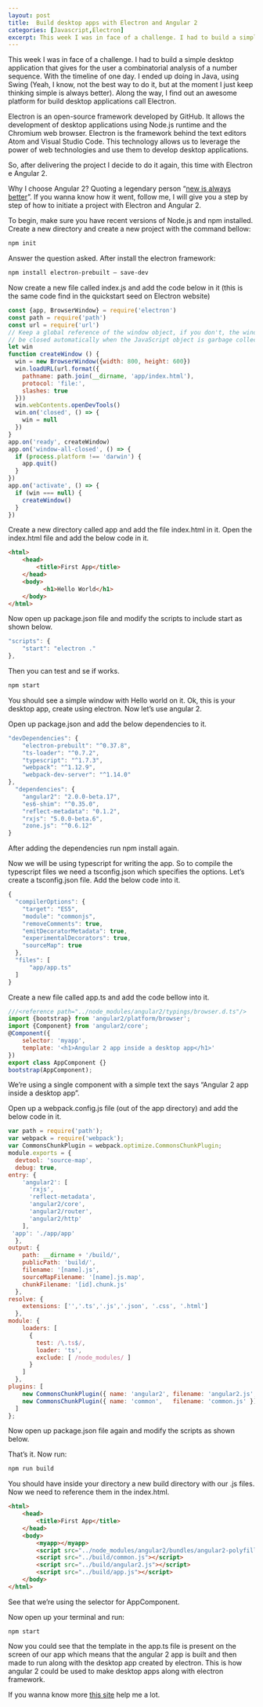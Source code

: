 ```yaml
---
layout: post
title:  Build desktop apps with Electron and Angular 2
categories: [Javascript,Electron]
excerpt: This week I was in face of a challenge. I had to build a simple desktop application that gives for the user a combinatorial analysis of a number sequence. With the timeline of one day. I ended up doing in Java, using Swing (Yeah, I know, not the best way to do it, but at the moment I just keep thinking simple is always better). Along the way, I find out an awesome platform for build desktop applications call Electron.
---
```


This week I was in face of a challenge. I had to build a simple desktop application that gives for the user a combinatorial analysis of a number sequence. With the timeline of one day. I ended up doing in Java, using Swing (Yeah, I know, not the best way to do it, but at the moment I just keep thinking simple is always better). Along the way, I find out an awesome platform for build desktop applications call Electron.

Electron is an open-source framework developed by GitHub. It allows the development of desktop applications using Node.js runtime and the Chromium web browser. Electron is the framework behind the text editors Atom and Visual Studio Code. This technology allows us to leverage the power of web technologies and use them to develop desktop applications.

So, after delivering the project I decide to do it again, this time with Electron e Angular 2.

Why I choose Angular 2? Quoting a legendary person “[new is always better](#https://i.pinimg.com/564x/f8/52/3e/f8523eb939dbe28e9fe4d0c67402533a.jpg)”. If you wanna know how it went, follow me, I will give you a step by step of how to initiate a project with Electron and Angular 2.

To begin, make sure you have recent versions of Node.js and npm installed. Create a new directory and create a new project with the command bellow:

```bash
npm init
```

Answer the question asked. After install the electron framework:

```bash
npm install electron-prebuilt — save-dev
```

Now create a new file called index.js and add the code below in it (this is the same code find in the quickstart seed on Electron website)

```javascript
const {app, BrowserWindow} = require('electron')
const path = require('path')
const url = require('url')
// Keep a global reference of the window object, if you don't, the window will
// be closed automatically when the JavaScript object is garbage collected.
let win
function createWindow () {
  win = new BrowserWindow({width: 800, height: 600})
  win.loadURL(url.format({
    pathname: path.join(__dirname, 'app/index.html'),
    protocol: 'file:',
    slashes: true
  }))
  win.webContents.openDevTools()
  win.on('closed', () => {
    win = null
  })
}
app.on('ready', createWindow)
app.on('window-all-closed', () => {
  if (process.platform !== 'darwin') {
    app.quit()
  }
})
app.on('activate', () => {
  if (win === null) {
    createWindow()
  }
})
```

Create a new directory called app and add the file index.html in it. Open the index.html file and add the below code in it.

```html
<html>
    <head>
        <title>First App</title>
    </head>
    <body>
          <h1>Hello World</h1>
    </body>
</html>
```
Now open up package.json file and modify the scripts to include start as shown below.

```javascript
"scripts": {
    "start": "electron ."
},
```

Then you can test and se if works.

```bash
npm start
```

You should see a simple window with Hello world on it. Ok, this is your desktop app, create using electron. Now let’s use angular 2.

Open up package.json and add the below dependencies to it.

```javascript
"devDependencies": {
    "electron-prebuilt": "^0.37.8",
    "ts-loader": "^0.7.2",
    "typescript": "^1.7.3",
    "webpack": "^1.12.9",
    "webpack-dev-server": "^1.14.0"
},
  "dependencies": {
    "angular2": "2.0.0-beta.17",
    "es6-shim": "^0.35.0",
    "reflect-metadata": "0.1.2",
    "rxjs": "5.0.0-beta.6",
    "zone.js": "^0.6.12"
}
```

After adding the dependencies run npm install again.

Now we will be using typescript for writing the app. So to compile the typescript files we need a tsconfig.json which specifies the options. Let’s create a tsconfig.json file. Add the below code into it.

```javascript
{
  "compilerOptions": {
    "target": "ES5",
    "module": "commonjs",
    "removeComments": true,
    "emitDecoratorMetadata": true,
    "experimentalDecorators": true,
    "sourceMap": true
  },
  "files": [
      "app/app.ts"
  ]
}
```

Create a new file called app.ts and add the code bellow into it.

```javascript
///<reference path="../node_modules/angular2/typings/browser.d.ts"/>
import {bootstrap} from 'angular2/platform/browser';
import {Component} from 'angular2/core';
@Component({
    selector: 'myapp',
    template: '<h1>Angular 2 app inside a desktop app</h1>'
})
export class AppComponent {}
bootstrap(AppComponent);
```

We’re using a single component with a simple text the says “Angular 2 app inside a desktop app”.

Open up a webpack.config.js file (out of the app directory) and add the below code in it.

```javascript
var path = require('path');
var webpack = require('webpack');
var CommonsChunkPlugin = webpack.optimize.CommonsChunkPlugin;
module.exports = {
  devtool: 'source-map',
  debug: true,
entry: {
    'angular2': [
      'rxjs',
      'reflect-metadata',
      'angular2/core',
      'angular2/router',
      'angular2/http'
    ],
 'app': './app/app'
  },
output: {
    path: __dirname + '/build/',
    publicPath: 'build/',
    filename: '[name].js',
    sourceMapFilename: '[name].js.map',
    chunkFilename: '[id].chunk.js'
  },
resolve: {
    extensions: ['','.ts','.js','.json', '.css', '.html']
  },
module: {
    loaders: [
      {
        test: /\.ts$/,
        loader: 'ts',
        exclude: [ /node_modules/ ]
      }
    ]
  },
plugins: [
    new CommonsChunkPlugin({ name: 'angular2', filename: 'angular2.js', minChunks: Infinity }),
    new CommonsChunkPlugin({ name: 'common',   filename: 'common.js' })
  ]
};
```

Now open up package.json file again and modify the scripts as shown below.

That’s it. Now run:

```bash
npm run build
```

You should have inside your directory a new build directory with our .js files. Now we need to reference them in the index.html.

```html
<html>
    <head>
        <title>First App</title>
    </head>
    <body>
        <myapp></myapp>
        <script src="../node_modules/angular2/bundles/angular2-polyfills.js"></script>
        <script src="../build/common.js"></script>
        <script src="../build/angular2.js"></script>
        <script src="../build/app.js"></script>
    </body>
</html>
```

See that we’re using the selector for AppComponent.

Now open up your terminal and run:

```
npm start
```

Now you could see that the template in the app.ts file is present on the screen of our app which means that the angular 2 app is built and then made to run along with the desktop app created by electron. This is how angular 2 could be used to make desktop apps along with electron framework.

If you wanna know more [this site](#http://tphangout.com/angular-2-desktop-apps-with-electron/) help me a lot.
